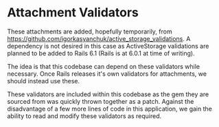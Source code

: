 # Attachment Validators

These attachments are added, hopefully temporarily, from
https://github.com/igorkasyanchuk/active_storage_validations. A dependency is
not desired in this case as ActiveStorage validations are planned to be added to
Rails 6.1 (Rails is at 6.0.1 at time of writing).

The idea is that this codebase can depend on these validators while necessary.
Once Rails releases it's own validators for attachments, we should instead use
these.

These validators are included within this codebase as the gem they are sourced
from was quickly thrown together as a patch. Against the disadvantage of a few
more lines of code in this application, we gain the ability to read and modify
these validators as required.
